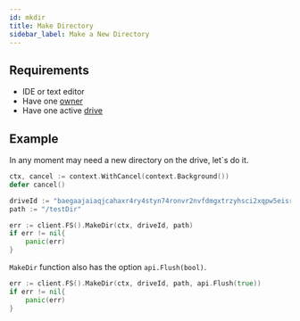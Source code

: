 ```yaml
---
id: mkdir
title: Make Directory
sidebar_label: Make a New Directory
---
```


## Requirements
- IDE or text editor
- Have one [owner](../../roles/owner.md)
- Have one active [drive](../../built_in_features/drive/overview.md)

## Example
In any moment may need a new directory on the drive, let`s do it.

```go
ctx, cancel := context.WithCancel(context.Background())
defer cancel()

driveId := "baegaajaiaqjcahaxr4ry4styn74ronvr2nvfdmgxtrzyhsci2xqpw5eisrisrgn5"
path := "/testDir"

err := client.FS().MakeDir(ctx, driveId, path)
if err != nil{
    panic(err)
}
```

`MakeDir` function also has the option `api.Flush(bool)`.

```go
err := client.FS().MakeDir(ctx, driveId, path, api.Flush(true))
if err != nil{
    panic(err)
}
```